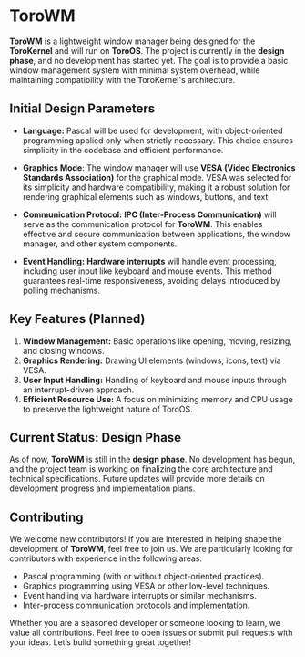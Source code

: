 # ToroWM

**ToroWM** is a lightweight window manager being designed for the **ToroKernel** and will run on **ToroOS**. The project is currently in the **design phase**, and no development has started yet. The goal is to provide a basic window management system with minimal system overhead, while maintaining compatibility with the ToroKernel's architecture.

## Initial Design Parameters

* **Language:** Pascal will be used for development, with object-oriented programming applied only when strictly necessary. This choice ensures simplicity in the codebase and efficient performance.

* **Graphics Mode**: The window manager will use **VESA (Video Electronics Standards Association)** for the graphical mode. VESA was selected for its simplicity and hardware compatibility, making it a robust solution for rendering graphical elements such as windows, buttons, and text.

* **Communication Protocol:** **IPC (Inter-Process Communication)** will serve as the communication protocol for **ToroWM**. This enables effective and secure communication between applications, the window manager, and other system components.

* **Event Handling:** **Hardware interrupts** will handle event processing, including user input like keyboard and mouse events. This method guarantees real-time responsiveness, avoiding delays introduced by polling mechanisms.

## Key Features (Planned)

1. **Window Management:** Basic operations like opening, moving, resizing, and closing windows.
1. **Graphics Rendering:** Drawing UI elements (windows, icons, text) via VESA.
1. **User Input Handling:** Handling of keyboard and mouse inputs through an interrupt-driven approach.
1. **Efficient Resource Use:** A focus on minimizing memory and CPU usage to preserve the lightweight nature of ToroOS.

## Current Status: Design Phase

As of now, **ToroWM** is still in the **design phase**. No development has begun, and the project team is working on finalizing the core architecture and technical specifications. Future updates will provide more details on development progress and implementation plans.

## Contributing

We welcome new contributors! If you are interested in helping shape the development of **ToroWM**, feel free to join us. We are particularly looking for contributors with experience in the following areas:

* Pascal programming (with or without object-oriented practices).
* Graphics programming using VESA or other low-level techniques.
* Event handling via hardware interrupts or similar mechanisms.
* Inter-process communication protocols and implementation.

Whether you are a seasoned developer or someone looking to learn, we value all contributions. Feel free to open issues or submit pull requests with your ideas. Let’s build something great together!
